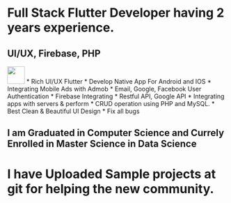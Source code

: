 # Full Stack Flutter Developer having 2 years experience.
## UI/UX, Firebase, PHP

<tr >
    <td ><img src="https://user-images.githubusercontent.com/57150383/117805216-26172900-b272-11eb-9b9d-2be969789a55.png" width="40" height="40"></td>
    
</tr>
* Rich UI/UX Flutter
* Develop Native App For Android and IOS
* Integrating Mobile Ads with Admob
* Email, Google, Facebook User Authentication
* Firebase Integrating 
* Restful API, Google API
* Integrating apps with servers & perform 
* CRUD operation using PHP and MySQL. 
* Best Clean & Beautiful UI Design
* Fix all bugs

## I am Graduated in Computer Science and Currely Enrolled in Master Science in Data Science

# I have Uploaded Sample projects at git for helping the new community.
<!---
rizwanch173/rizwanch173 is a ✨ special ✨ repository because its `README.md` (this file) appears on your GitHub profile.
You can click the Preview link to take a look at your changes.
--->
